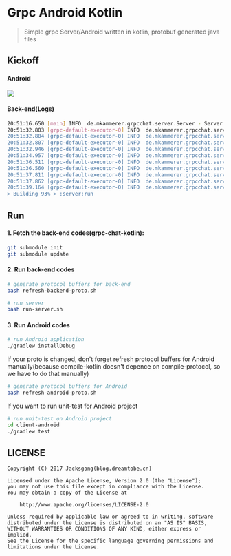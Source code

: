 # Grpc Android Kotlin

> Simple grpc Server/Android written in kotlin, protobuf generated java files

## Kickoff

#### Android

![](https://raw.githubusercontent.com/Jacksgong/grpc-android-kotlin/master/arts/demo.gif)

#### Back-end(Logs)

```bash
20:51:16.650 [main] INFO  de.mkammerer.grpcchat.server.Server - Server running on port 5001
20:51:32.803 [grpc-default-executor-0] INFO  de.mkammerer.grpcchat.server.Chat - jacks@dreamtobe.cn isn't exist, so register for it first
20:51:32.804 [grpc-default-executor-0] INFO  de.mkammerer.grpcchat.server.Chat - User jacks@dreamtobe.cn registered
20:51:32.807 [grpc-default-executor-0] INFO  de.mkammerer.grpcchat.server.Chat - User jacks@dreamtobe.cn logged in. Access token is qGNmE0/sBn3yO3scx1SRCA==
20:51:32.946 [grpc-default-executor-0] INFO  de.mkammerer.grpcchat.server.Chat - list rooms: 0
20:51:34.957 [grpc-default-executor-0] INFO  de.mkammerer.grpcchat.server.Chat - list rooms: 0
20:51:36.511 [grpc-default-executor-0] INFO  de.mkammerer.grpcchat.server.Chat - create room successfully
20:51:36.560 [grpc-default-executor-0] INFO  de.mkammerer.grpcchat.server.Chat - list rooms: 1
20:51:37.811 [grpc-default-executor-0] INFO  de.mkammerer.grpcchat.server.Chat - create room successfully
20:51:37.862 [grpc-default-executor-0] INFO  de.mkammerer.grpcchat.server.Chat - list rooms: 2
20:51:39.164 [grpc-default-executor-0] INFO  de.mkammerer.grpcchat.server.Chat - list rooms: 2
> Building 93% > :server:run
```

## Run

#### 1. Fetch the back-end codes(grpc-chat-kotlin):

```bash
git submodule init
git submodule update
```

#### 2. Run back-end codes

```bash
# generate protocol buffers for back-end
bash refresh-backend-proto.sh

# run server
bash run-server.sh
```

#### 3. Run Android codes

```bash
# run Android application
./gradlew installDebug
```

If your proto is changed, don't forget refresh protocol buffers for Android manually(because compile-kotlin doesn't depence on compile-protocol, so we have to do that manually)

```bash
# generate protocol buffers for Android
bash refresh-android-proto.sh
```

If you want to run unit-test for Android project

```bash
# run unit-test on Android project
cd client-android
./gradlew test
```

## LICENSE

```
Copyright (C) 2017 Jacksgong(blog.dreamtobe.cn)

Licensed under the Apache License, Version 2.0 (the "License");
you may not use this file except in compliance with the License.
You may obtain a copy of the License at

    http://www.apache.org/licenses/LICENSE-2.0

Unless required by applicable law or agreed to in writing, software
distributed under the License is distributed on an "AS IS" BASIS,
WITHOUT WARRANTIES OR CONDITIONS OF ANY KIND, either express or implied.
See the License for the specific language governing permissions and
limitations under the License.
```
